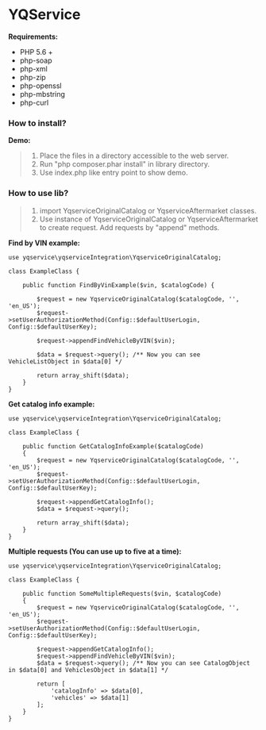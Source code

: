# YQService

**Requirements:**

* PHP 5.6 +
* php-soap
* php-xml
* php-zip
* php-openssl
* php-mbstring
* php-curl

### How to install?
**Demo:**
> 1. Place the files in a directory accessible to the web server.
> 2. Run "php composer.phar install" in library directory.
> 3. Use index.php like entry point to show demo.

### How to  use lib?
> 1. import YqserviceOriginalCatalog or YqserviceAftermarket classes.
> 2. Use instance of YqserviceOriginalCatalog or YqserviceAftermarket to create request. Add requests by "append" methods.

**Find by VIN example:**
    
    use yqservice\yqserviceIntegration\YqserviceOriginalCatalog;
    
    class ExampleClass {
        
        public function FindByVinExample($vin, $catalogCode) {
    
            $request = new YqserviceOriginalCatalog($catalogCode, '', 'en_US');
            $request->setUserAuthorizationMethod(Config::$defaultUserLogin, Config::$defaultUserKey);
    
            $request->appendFindVehicleByVIN($vin);
    
            $data = $request->query(); /** Now you can see VehicleListObject in $data[0] */
    
            return array_shift($data);
        }   
    }
**Get catalog info example:**

    use yqservice\yqserviceIntegration\YqserviceOriginalCatalog;
        
    class ExampleClass {
            
        public function GetCatalogInfoExample($catalogCode)
        {
            $request = new YqserviceOriginalCatalog($catalogCode, '', 'en_US');
            $request->setUserAuthorizationMethod(Config::$defaultUserLogin, Config::$defaultUserKey);
            
            $request->appendGetCatalogInfo();
            $data = $request->query();
            
            return array_shift($data);
        }
    }
  
**Multiple requests (You can use up to five at a time):**
    
    use yqservice\yqserviceIntegration\YqserviceOriginalCatalog;
    
    class ExampleClass {
        
        public function SomeMultipleRequests($vin, $catalogCode)
        {
            $request = new YqserviceOriginalCatalog($catalogCode, '', 'en_US');
            $request->setUserAuthorizationMethod(Config::$defaultUserLogin, Config::$defaultUserKey);
            
            $request->appendGetCatalogInfo();
            $request->appendFindVehicleByVIN($vin);
            $data = $request->query(); /** Now you can see CatalogObject in $data[0] and VehiclesObject in $data[1] */
    
            return [
                'catalogInfo' => $data[0],
                'vehicles' => $data[1]
            ];
        } 
    }